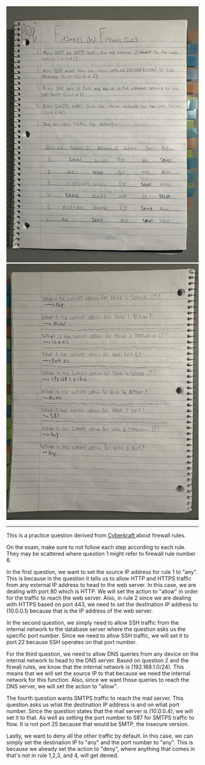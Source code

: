 <img src="/PBQ/pbq1.jpeg" alt="performance-based-questions" width="800px">
<img src="/PBQ/pbq2.jpeg" alt="performance-based-questions" width="800px">

<hr>

<p>
    This is a practice question derived from <a href="https://www.youtube.com/watch?v=IdtwOqsF5KY"> Cyberkraft </a> about firewall rules. 
</p>
<p> 
    On the exam, make sure to not follow each step according to each rule. They may be scattered where question 1 might refer to firewall rule number 6. 
</p>
<p> 
    In the first question, we want to set the source IP address for rule 1 to "any". This is because in the question it tells us to allow HTTP and HTTPS traffic from any external IP address to head to the web server. In this case, we are dealing with port 80 which is HTTP. We will set the action to "allow" in order for the traffic to reach the web server. Also, in rule 2 since we are dealing with HTTPS based on port 443, we need to set the destination IP address to (10.0.0.1) because that is the IP address of the web server. 
</p>
<p> 
    In the second question, we simply need to allow SSH traffic from the internal network to the database server where the question asks us the specific port number. Since we need to allow SSH traffic, we will set it to port 22 because SSH operates on that port number.  
</p>
<p>
    For the third question, we need to allow DNS queries from any device on the internal network to head to the DNS server. Based on question 2 and the firwall rules, we know that the internal network is (192.168.1.0/24). This means that we will set the source IP to that because we need the internal network for this function. Also, since we want those queries to reach the DNS server, we will set the action to "allow". 
</p>
<p> 
    The fourth question wants SMTPS traffic to reach the mail server. This question asks us what the destination IP address is and on what port number. Since the question states that the mail server is (10.0.0.4), we will set it to that. As well as setting the port number to 587 for SMTPS traffic to flow. It is not port 25 because that would be SMTP, the insecure version. 
</p>
<p> 
    Lastly, we want to deny all the other traffic by default. In this case, we can simply set the destination IP to "any" and the port number to "any". This is because we already set the action to "deny", where anything that comes in that's not in rule 1,2,3, and 4, will get denied. 
</p>
